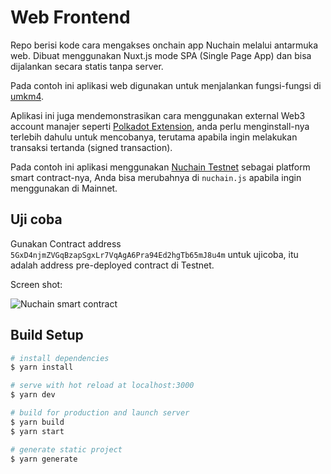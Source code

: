 # Web Frontend

Repo berisi kode cara mengakses onchain app Nuchain melalui antarmuka web. Dibuat menggunakan Nuxt.js mode SPA (Single Page App) dan bisa dijalankan secara statis tanpa server.

Pada contoh ini aplikasi web digunakan untuk menjalankan fungsi-fungsi di [umkm4](../../umkm4).

Aplikasi ini juga mendemonstrasikan cara menggunakan external Web3 account manajer seperti [Polkadot Extension](https://polkadot.js.org/extension/), anda perlu menginstall-nya terlebih dahulu untuk mencobanya, terutama apabila ingin melakukan transaksi tertanda (signed transaction).

Pada contoh ini aplikasi menggunakan [Nuchain Testnet](https://dashboard.nuchain.network/?rpc=wss%3A%2F%2Ftestnet.nuchain.riset.tech) sebagai platform smart contract-nya, Anda bisa merubahnya di `nuchain.js` apabila ingin menggunakan di Mainnet.

## Uji coba

Gunakan Contract address `5GxD4njmZVGqBzapSgxLr7VqAgA6Pra94Ed2hgTb65mJ8u4m` untuk ujicoba, itu adalah address pre-deployed contract di Testnet.

Screen shot:

![Nuchain smart contract](https://i.imgur.com/bj4UQWz.png)


## Build Setup

```bash
# install dependencies
$ yarn install

# serve with hot reload at localhost:3000
$ yarn dev

# build for production and launch server
$ yarn build
$ yarn start

# generate static project
$ yarn generate
```

